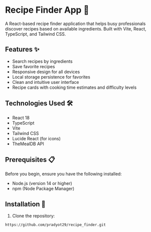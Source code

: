 # Recipe Finder App 🍳

A React-based recipe finder application that helps busy professionals discover recipes based on available ingredients. Built with Vite, React, TypeScript, and Tailwind CSS.

## Features ✨

- Search recipes by ingredients
- Save favorite recipes
- Responsive design for all devices
- Local storage persistence for favorites
- Clean and intuitive user interface
- Recipe cards with cooking time estimates and difficulty levels

## Technologies Used 🛠️

- React 18
- TypeScript
- Vite
- Tailwind CSS
- Lucide React (for icons)
- TheMealDB API

## Prerequisites 📋

Before you begin, ensure you have the following installed:
- Node.js (version 14 or higher)
- npm (Node Package Manager)

## Installation 🚀

1. Clone the repository:
```bash
https://github.com/pradyot29/recipe_finder.git
